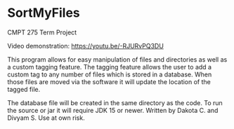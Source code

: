# SortMyFiles
CMPT 275 Term Project

Video demonstration: https://youtu.be/-RJURvPQ3DU

This program allows for easy manipulation of files and directories as well as a custom tagging feature. 
The tagging feature allows the user to add a custom tag to any number of files which is stored in a database.
When those files are moved via the software it will update the location of the tagged file.

The database file will be created in the same directory as the code.
To run the source or jar it will require JDK 15 or newer.
Written by Dakota C. and Divyam S.
Use at own risk.

